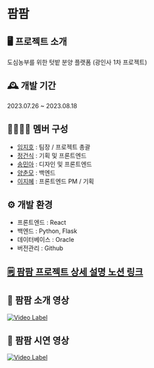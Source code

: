# 팜팜

## 🖥️ 프로젝트 소개
도심농부를 위한 텃밭 분양 플랫폼 (광인사 1차 프로젝트)
<br>
  
## 🕰️ 개발 기간
2023.07.26 ~ 2023.08.18
<br>

## 👩‍👩‍👧‍👦 멤버 구성
- [임지호](https://github.com/jihoyim) : 팀장 / 프로젝트 총괄
- [정건식](https://github.com/kun-sik) : 기획 및 프론트엔드
- [송민아](https://github.com/minaminaminaaaa) : 디자인 및 프론트엔드
- [양춘모](https://github.com/SpringDream0406) : 백엔드
- [이지혜](https://github.com/julie-jihyelee) : 프론트엔드 PM / 기획

## ⚙️ 개발 환경
- 프론트엔드 : React
- 백엔드 : Python, Flask
- 데이터베이스 : Oracle
- 버전관리 : Github

## [🗒️ 팜팜 프로젝트 상세 설명 노션 링크](https://hellosori.notion.site/4dd1ce5f2f684bf9adf2cb49d631c81b)

## 🎥 팜팜 소개 영상
[![Video Label](https://img.youtube.com/vi/2ZGiNXSUUps/0.jpg)](https://www.youtube.com/embed/2ZGiNXSUUps)

## 🎥 팜팜 시연 영상
[![Video Label](https://img.youtube.com/vi/HNtmMcy6rKk/0.jpg)](https://www.youtube.com/embed/HNtmMcy6rKk)
